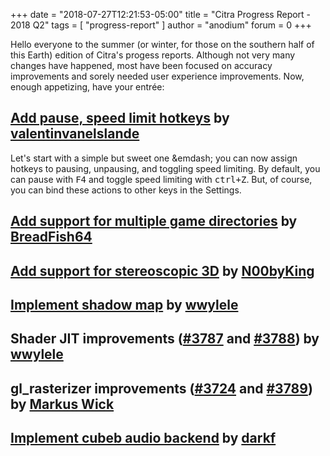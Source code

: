 +++
date = "2018-07-27T12:21:53-05:00"
title = "Citra Progress Report - 2018 Q2"
tags = [ "progress-report" ]
author = "anodium"
forum = 0
+++

Hello everyone to the summer (or winter, for those on the southern half of this
Earth) edition of Citra's progess reports. Although not very many changes have
happened, most have been focused on accuracy improvements and sorely needed user
experience improvements. Now, enough appetizing, have your entr&eacute;e:

## [Add pause, speed limit hotkeys](https://github.com/citra-emu/citra/pull/3594) by [valentinvanelslande](https://github.com/valentinvanelslande)

Let's start with a simple but sweet one &emdash; you can now assign hotkeys to
pausing, unpausing, and toggling speed limiting. By default, you can pause with
<kbd>F4</kbd> and toggle speed limiting with <kbd><kbd>ctrl</kbd>+<kbd>Z</kbd></kbd>.
But, of course, you can bind these actions to other keys in the Settings.

<!-- TODO: Write PRs -->

## [Add support for multiple game directories](https://github.com/citra-emu/citra/pull/3617) by [BreadFish64](https://github.com/BreadFish64)
## [Add support for stereoscopic 3D](https://github.com/citra-emu/citra/pull/3632) by [N00byKing](https://github.com/N00byKing)

## [Implement shadow map](https://github.com/citra-emu/citra/pull/3778) by [wwylele](https://github.com/wwylele)

## Shader JIT improvements ([#3787](https://github.com/citra-emu/citra/pull/3787) and [#3788](https://github.com/citra-emu/citra/pull/3788)) by [wwylele](https://github.com/wwylele)

## gl_rasterizer improvements ([#3724](https://github.com/citra-emu/citra/pull/3724) and [#3789](https://github.com/citra-emu/citra/pull/3789)) by [Markus Wick](https://github.com/degasus)

## [Implement cubeb audio backend](https://github.com/citra-emu/citra/pull/3776) by [darkf](https://github.com/darkf)

<!-- TODO: Write outtro paragraph -->
